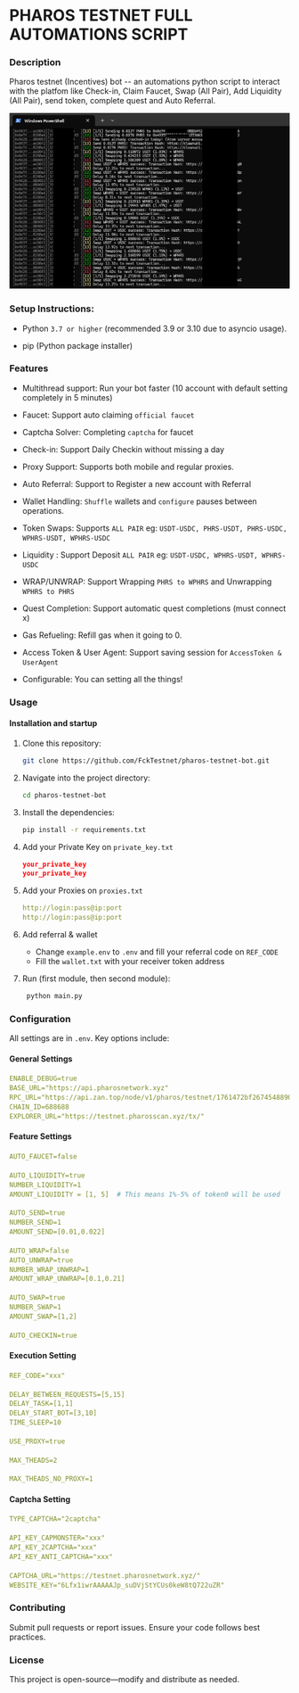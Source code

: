 # PHAROS TESTNET FULL AUTOMATIONS SCRIPT

### Description
Pharos testnet (Incentives) bot -- an automations python script to interact with the platfom like Check-in, Claim Faucet, Swap (All Pair), Add Liquidity (All Pair), send token, complete quest and Auto Referral.

![alt text](image/swap.png)


### Setup Instructions:
-  Python `3.7 or higher` (recommended 3.9 or 3.10 due to asyncio usage).

-  pip (Python package installer)

### Features
-  Multithread support: Run your bot faster (10 account with default setting completely in 5 minutes)

-  Faucet: Support auto claiming `official faucet`

-  Captcha Solver: Completing `captcha` for faucet

-  Check-in: Support Daily Checkin without missing a day

-  Proxy Support: Supports both mobile and regular proxies.

-  Auto Referral: Support to Register a new account with Referral

-  Wallet Handling: `Shuffle` wallets and `configure` pauses between operations.

-  Token Swaps: Supports `ALL PAIR` eg: `USDT-USDC, PHRS-USDT, PHRS-USDC, WPHRS-USDT, WPHRS-USDC` 

-  Liquidity : Support Deposit `ALL PAIR` eg: `USDT-USDC, WPHRS-USDT, WPHRS-USDC` 

-  WRAP/UNWRAP: Support Wrapping `PHRS to WPHRS` and Unwrapping `WPHRS to PHRS`

-  Quest Completion: Support automatic quest completions (must connect x)

-  Gas Refueling: Refill gas when it going to 0.

-  Access Token & User Agent: Support saving session for `AccessToken & UserAgent`

-  Configurable: You can setting all the things!

### Usage
#### Installation and startup

1. Clone this repository:
   ```bash
   git clone https://github.com/FckTestnet/pharos-testnet-bot.git
   ```
2. Navigate into the project directory:
   ```bash
   cd pharos-testnet-bot
   ```
3. Install the dependencies:
   ```bash
   pip install -r requirements.txt
   ```
4. Add your Private Key on `private_key.txt`
   ```json
   your_private_key
   your_private_key
   ```
5. Add your Proxies on `proxies.txt`
   ```yaml
   http://login:pass@ip:port
   http://login:pass@ip:port
   ```
6. Add referral & wallet
   - Change `example.env` to `.env` and fill your referral code on `REF_CODE`
   - Fill the `wallet.txt` with your receiver token address
    
7. Run (first module, then second module):
   ```bash
    python main.py
   ```


### Configuration
All settings are in `.env`. Key options include:

#### General Settings
```yaml
ENABLE_DEBUG=true
BASE_URL="https://api.pharosnetwork.xyz"
RPC_URL="https://api.zan.top/node/v1/pharos/testnet/1761472bf26745488907477d23719fb5"
CHAIN_ID=688688
EXPLORER_URL="https://testnet.pharosscan.xyz/tx/"
```

#### Feature Settings
```yaml
AUTO_FAUCET=false

AUTO_LIQUIDITY=true
NUMBER_LIQUIDITY=1
AMOUNT_LIQUIDITY = [1, 5]  # This means 1%-5% of token0 will be used

AUTO_SEND=true
NUMBER_SEND=1
AMOUNT_SEND=[0.01,0.022]

AUTO_WRAP=false
AUTO_UNWRAP=true
NUMBER_WRAP_UNWRAP=1
AMOUNT_WRAP_UNWRAP=[0.1,0.21]

AUTO_SWAP=true
NUMBER_SWAP=1
AMOUNT_SWAP=[1,2]

AUTO_CHECKIN=true
```

#### Execution Setting
```yaml
REF_CODE="xxx"

DELAY_BETWEEN_REQUESTS=[5,15]
DELAY_TASK=[1,1]
DELAY_START_BOT=[3,10]
TIME_SLEEP=10

USE_PROXY=true 

MAX_THEADS=2

MAX_THEADS_NO_PROXY=1
```

#### Captcha Setting

```yaml
TYPE_CAPTCHA="2captcha"

API_KEY_CAPMONSTER="xxx"  
API_KEY_2CAPTCHA="xxx"  
API_KEY_ANTI_CAPTCHA="xxx"

CAPTCHA_URL="https://testnet.pharosnetwork.xyz/"
WEBSITE_KEY="6Lfx1iwrAAAAAJp_suDVjStYCUs0keW8tQ722uZR"
```


### Contributing

Submit pull requests or report issues. Ensure your code follows best practices.

### License

This project is open-source—modify and distribute as needed.
